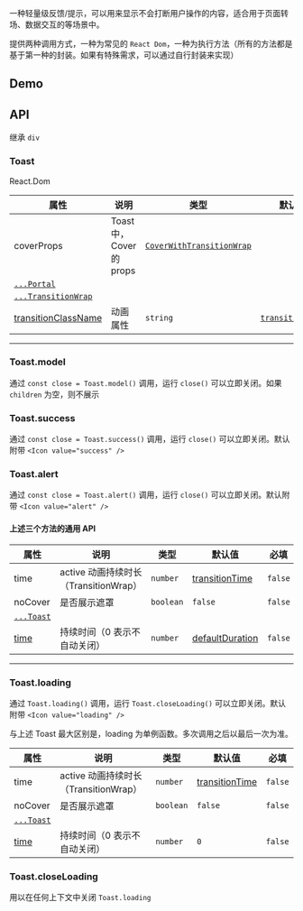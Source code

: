 一种轻量级反馈/提示，可以用来显示不会打断用户操作的内容，适合用于页面转场、数据交互的等场景中。

提供两种调用方式，一种为常见的 `React Dom`，一种为执行方法（所有的方法都是基于第一种的封装。如果有特殊需求，可以通过自行封装来实现）

## Demo

## API

继承 `div`

### Toast

React.Dom

| 属性 | 说明 | 类型 | 默认值 | 必填 |
| --- | --- | --- | --- | --- |
| coverProps | Toast 中，Cover 的 props | [`CoverWithTransitionWrap`](#/document/Cover) |  | `false` |
| [`...Portal`](#/document/Portal) |  |  |  |  |
| [`...TransitionWrap`](#/document/TransitionWrap) |  |  |  |  |
| [transitionClassName](#/document/TransitionWrap) | 动画属性 | `string` | [`transitionFade`](#/document/variable) | `false` |

---

### Toast.model

通过 `const close = Toast.model()` 调用，运行 `close()` 可以立即关闭。如果 `children` 为空，则不展示

### Toast.success

通过 `const close = Toast.success()` 调用，运行 `close()` 可以立即关闭。默认附带 `<Icon value="success" />`

### Toast.alert

通过 `const close = Toast.alert()` 调用，运行 `close()` 可以立即关闭。默认附带 `<Icon value="alert" />`

#### 上述三个方法的通用 API

| 属性 | 说明 | 类型 | 默认值 | 必填 |
| --- | --- | --- | --- | --- |
| time | active 动画持续时长（TransitionWrap） | `number` | [transitionTime](#/document/variable) | `false` |
| noCover | 是否展示遮罩 | `boolean` | `false` | `false` |
| [`...Toast`](#/document/Toast) |  |  |  |  |
| [time](#/document/TransitionWrap) | 持续时间（0 表示不自动关闭） | `number` | [defaultDuration](#/document/variable) | `false` |

---

### Toast.loading

通过 `Toast.loading()` 调用，运行 `Toast.closeLoading()` 可以立即关闭。默认附带 `<Icon value="loading" />`

与上述 Toast 最大区别是，loading 为单例函数。多次调用之后以最后一次为准。

| 属性 | 说明 | 类型 | 默认值 | 必填 |
| --- | --- | --- | --- | --- |
| time | active 动画持续时长（TransitionWrap） | `number` | [transitionTime](#/document/variable) | `false` |
| noCover | 是否展示遮罩 | `boolean` | `false` | `false` |
| [`...Toast`](#/document/Toast) |  |  |  |  |
| [time](#/document/TransitionWrap) | 持续时间（0 表示不自动关闭） | `number` | `0` | `false` |

### Toast.closeLoading

用以在任何上下文中关闭 `Toast.loading`
